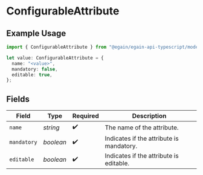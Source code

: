 # ConfigurableAttribute

## Example Usage

```typescript
import { ConfigurableAttribute } from "@egain/egain-api-typescript/models";

let value: ConfigurableAttribute = {
  name: "<value>",
  mandatory: false,
  editable: true,
};
```

## Fields

| Field                                    | Type                                     | Required                                 | Description                              |
| ---------------------------------------- | ---------------------------------------- | ---------------------------------------- | ---------------------------------------- |
| `name`                                   | *string*                                 | :heavy_check_mark:                       | The name of the attribute.               |
| `mandatory`                              | *boolean*                                | :heavy_check_mark:                       | Indicates if the attribute is mandatory. |
| `editable`                               | *boolean*                                | :heavy_check_mark:                       | Indicates if the attribute is editable.  |